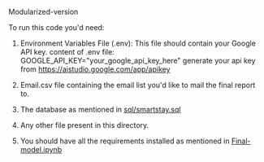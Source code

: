 Modularized-version

To run this code you'd need:

1. Environment Variables File (.env):
This file should contain your Google API key.
content of .env file:
GOOGLE_API_KEY="your_google_api_key_here"
generate your api key from https://aistudio.google.com/app/apikey

3. Email.csv file containing the email list you'd like to mail the final report to.

4. The database as mentioned in [sql/smartstay.sql](https://github.com/im-ukr/SmartStay/blob/test/sql/smartstay.sql)

5. Any other file present in this directory.

6. You should have all the requirements installed as mentioned in [Final-model.ipynb](https://github.com/im-ukr/SmartStay/blob/test/notebooks/Dynamic%20Pricing%20Model/Final-model.ipynb)
